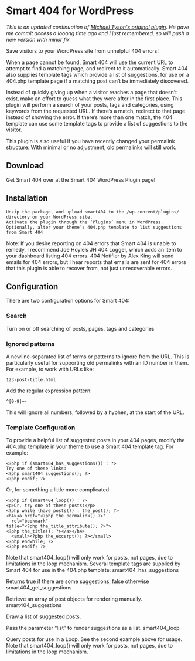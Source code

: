 # Smart 404 for WordPress

*This is an updated continuation of [Michael Tyson's original plugin](http://atastypixel.com/blog/wordpress/plugins/smart-404/). He gave me commit access a looong time ago and I just remembered, so will push a new version with minor fix*

Save visitors to your WordPress site from unhelpful 404 errors!

When a page cannot be found, Smart 404 will use the current URL to attempt to find a matching page, and redirect to it automatically. Smart 404 also supplies template tags which provide a list of suggestions, for use on a 404.php template page if a matching post can’t be immediately discovered.

Instead of quickly giving up when a visitor reaches a page that doesn’t exist, make an effort to guess what they were after in the first place. This plugin will perform a search of your posts, tags and categories, using keywords from the requested URL. If there’s a match, redirect to that page instead of showing the error. If there’s more than one match, the 404 template can use some template tags to provide a list of suggestions to the visitor.

This plugin is also useful if you have recently changed your permalink structure: With minimal or no adjustment, old permalinks will still work.

## Download

Get Smart 404 over at the Smart 404 WordPress Plugin page!

## Installation

    Unzip the package, and upload smart404 to the /wp-content/plugins/ directory on your WordPress site.
    Activate the plugin through the ‘Plugins’ menu in WordPress.
    Optionally, alter your theme’s 404.php template to list suggestions from Smart 404

Note: If you desire reporting on 404 errors that Smart 404 is unable to remedy, I recommend Joe Hoyle’s JH 404 Logger, which adds an item to your dashboard listing 404 errors. 404 Notifier by Alex King will send emails for 404 errors, but I hear reports that emails are sent for 404 errors that this plugin is able to recover from, not just unrecoverable errors.

## Configuration

There are two configuration options for Smart 404:

### Search

Turn on or off searching of posts, pages, tags and categories

### Ignored patterns

A newline-separated list of terms or patterns to ignore from the URL. This is particularly useful for supporting old permalinks with an ID number in them. For example, to work with URLs like:

    123-post-title.html

Add the regular expression pattern:

    ^[0-9]+-

This will ignore all numbers, followed by a hyphen, at the start of the URL.

### Template Configuration

To provide a helpful list of suggested posts in your 404 pages, modify the 404.php template in your theme to use a Smart 404 template tag. For example:

    <?php if (smart404_has_suggestions()) : ?>
    Try one of these links:
    <?php smart404_suggestions(); ?>
    <?php endif; ?>

Or, for something a little more complicated:

    <?php if (smart404_loop()) : ?>
    <p>Or, try one of these posts:</p>
    <?php while (have_posts()) : the_post(); ?>
    <h4><a href="<?php the_permalink() ?>"
      rel="bookmark"
    title="<?php the_title_attribute(); ?>">
    <?php the_title(); ?></a></h4>
      <small><?php the_excerpt(); ?></small>
    <?php endwhile; ?>
    <?php endif; ?>

Note that smart404_loop() will only work for posts, not pages, due to limitations in the loop mechanism. Several template tags are supplied by Smart 404 for use in the 404.php template:
smart404_has_suggestions

Returns true if there are some suggestions, false otherwise
smart404_get_suggestions

Retrieve an array of post objects for rendering manually.
smart404_suggestions

Draw a list of suggested posts.

Pass the parameter “list” to render suggestions as a list.
smart404_loop

Query posts for use in a Loop. See the second example above for usage. Note that smart404_loop() will only work for posts, not pages, due to limitations in the loop mechanism.
